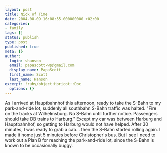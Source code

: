 ```yaml
---
layout: post
title: Nick of Time
date: 2004-08-09 16:08:55.000000000 +02:00
categories:
- family
tags: []
status: publish
type: post
published: true
meta: {}
author:
  login: shanson
  email: papascott-wp@gmail.com
  display_name: PapaScott
  first_name: Scott
  last_name: Hanson
excerpt: !ruby/object:Hpricot::Doc
  options: {}
---
```

<p>As I arrived at Hauptbahnhof this afternoon, ready to take the S-Bahn to my park-and-ride lot, suddenly all southbahn S-Bahn traffic was halted. "Fire on the tracks at Wilhelmsburg. No S-Bahn until further notice. Passengers should take DB trains to Harburg." Except my car was between Harburg and Hauptbahnhof, so getting to Harburg would not have helped. After 30 minutes, I was ready to grab a cab... then the S-Bahn started rolling again. I made it home just 5 minutes before Christopher's bus. But I see I need to work out a Plan B for reaching the park-and-ride lot, since the S-Bahn is known to be occasionally buggy.</p>
